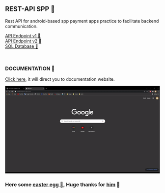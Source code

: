 ## REST-API SPP 🎃
Rest API for android-based spp payment apps practice to facilitate backend communication.

[API Endpoint v1 🍳](https://praktek-ukk-spp.herokuapp.com/api/v1/)<br />
[API Endpoint v2 🎃](https://praktek-ukk-spp.herokuapp.com/api/v1/)<br />
[SQL Database 🧵](https://raw.githubusercontent.com/Kelompok-2-SPP/Rest-API/master/.github/pembayaran_spp.sql)

<br />

### DOCUMENTATION 🎨
[Click here](https://documenter.getpostman.com/view/19193294/UVXkpb1a), it will direct you to documentation website.

<code><img width=800 src="https://raw.githubusercontent.com/Kelompok-2-SPP/Rest-API/master/.github/docs_preview.gif" alt="Docs preview"></code>

### Here some [easter egg 🥚](https://praktek-ukk-spp.herokuapp.com), Huge thanks for [him](https://github.com/aqsyalraihanjamil/) 🤩